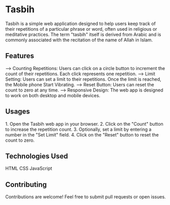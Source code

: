 # Tasbih
Tasbih is a simple web application designed to help users keep track of their repetitions of a particular phrase or word, often used in religious or meditative practices. The term "tasbih" itself is derived from Arabic and is commonly associated with the recitation of the name of Allah in Islam.
<h2> Features </h2>
--> Counting Repetitions: Users can click on a circle button to increment the count of their repetitions. Each click represents one repetition.
--> Limit Setting: Users can set a limit to their repetitions. Once the limit is reached, the Mobile phone Start Vibrating.
--> Reset Button: Users can reset the count to zero at any time.
--> Responsive Design: The web app is designed to work on both desktop and mobile devices.
<h2> Usages </h2>
1. Open the Tasbih web app in your browser.
2. Click on the "Count" button to increase the repetition count.
3. Optionally, set a limit by entering a number in the "Set Limit" field.
4. Click on the "Reset" button to reset the count to zero.
<h2> Technologies Used </h2>
HTML
CSS
JavaScript
<h2> Contributing </h2>
Contributions are welcome! Feel free to submit pull requests or open issues.

